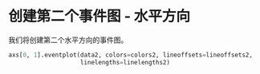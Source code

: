 # 创建第二个事件图 - 水平方向

我们将创建第二个水平方向的事件图。

```python
axs[0, 1].eventplot(data2, colors=colors2, lineoffsets=lineoffsets2,
                    linelengths=linelengths2)
```
